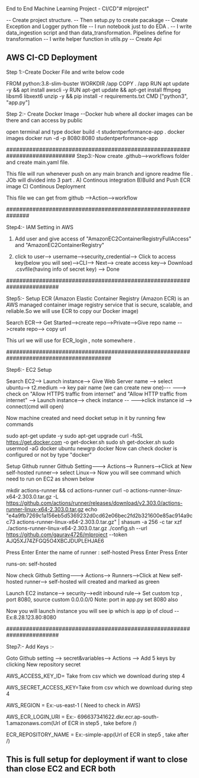 End to End Machine Learning Project - CI/CD"# mlproject" 

-- Create project structure.
-- Then setup.py to create pacakage
-- Create Exception and Logger python file 
-- I run notebook just to do EDA .
-- I write data_ingestion script and than data_transformation. Pipelines define for transformation
-- I write helper function in utils.py 
-- Create Api 


## AWS CI-CD Deployment ##

Step 1:-Create Docker File and write below code

FROM python:3.8-slim-buster
WORKDIR /app
COPY . /app
RUN apt update -y && apt install awscli -y
RUN apt-get update && apt-get install ffmpeg libsm6 libxext6 unzip -y && pip install -r requirements.txt
CMD ["python3", "app.py"]


Step 2:- Create Docker Image --Docker hub where all docker images can be there and can access by public

open terminal and type    docker build -t studentperformance-app .
docker images
docker run -d -p 8080:8080 studentperformance-app

#############################################################################
Step3:-Now create .github-->workflows folder and create main.yaml file. 

This file will run whenever push on any main branch and ignore readme file . JOb will divided into 3 part .
A) Continous integration
B)Build and Push ECR image
C) Continous Deployment 

This file we can get from github -->Action-->workflow

###############################################################

Step4:- IAM Setting in AWS

1) Add user and give access of "AmazonEC2ContainerRegistryFullAccess" and "AmazonEC2ContainerRegistry"
 
2) click to user--> username-->security_credential--> Click to access key(below you will see)-->CLI--> Next--> create access key--> Download .csvfile(having info of secret key) --> Done

########################################################################

Step5:- Setup ECR (Amazon Elastic Container Registry (Amazon ECR) is an AWS managed container image registry service that is secure, scalable, and reliable.So we will use ECR to copy our Docker image)

Search ECR--> Get Started-->create repo-->Private-->Give repo name -->create repo--> copy url 

This url we will use for ECR_login , note somewhere .

########################################################################################

Step6:- EC2 Setup

Search EC2--> Launch instance--> Give Web Server name --> select ubuntu--> t2.medium --> key pair name (we can create new one)---
---> check on "Allow HTTPS traffic from internet" and "Allow HTTP traffic from internet" --> Launch instance--> check instance --
--->click instance id --> connect(cmd will open)

Now machine created and need docket setup in it by running few commands

sudo apt-get update -y
sudo apt-get upgrade
curl -fsSL https://get.docker.com -o get-docker.sh
sudo sh get-docker.sh
sudo usermod -aG docker ubuntu
newgrp docker
 Now can check docker is configured or not by type "docker"

Setup Github runner
Github Setting---> Actions--> Runners-->Click at New self-hosted runner--> select Linux--> Now you will see command which need to run on EC2 as shown below

mkdir actions-runner && cd actions-runner
curl -o actions-runner-linux-x64-2.303.0.tar.gz -L https://github.com/actions/runner/releases/download/v2.303.0/actions-runner-linux-x64-2.303.0.tar.gz
echo "e4a9fb7269c1a156eb5d5369232d0cd62e06bec2fd2b321600e85ac914a9cc73  actions-runner-linux-x64-2.303.0.tar.gz" | shasum -a 256 -c
tar xzf ./actions-runner-linux-x64-2.303.0.tar.gz
./config.sh --url https://github.com/gaurav4726/mlproject --token AJQ5XJ74ZFGQ5O4XBCJDUPLEHJAE6

Press Enter
Enter the name of runner : self-hosted 
Press Enter
Press Enter

runs-on: self-hosted

Now check Github Setting---> Actions--> Runners-->Click at New self-hosted runner--> self-hosted will created and marked as green 


Launch EC2 instance--> security-->edit inbound rule--> Set custom tcp , port 8080, source custom 0.0.0.0/0
Note: port in app.py set 8080 also

Now you will launch instance you will see ip which is app ip of cloud --Ex:8.28.123.80:8080

########################################################################

Step7:- Add Keys :-

Goto Github setting --> secret&variables--> Actions --> Add 5 keys by clicking New repository secret

AWS_ACCESS_KEY_ID= Take from csv which we download during step 4

AWS_SECRET_ACCESS_KEY=Take from csv which we download during step 4

AWS_REGION = Ex:-us-east-1 ( Need to check in AWS)

AWS_ECR_LOGIN_URI = Ex:- 696637341622.dkr.ecr.ap-south-1.amazonaws.com(Url of ECR in step5 , take before /)

ECR_REPOSITORY_NAME = Ex:-simple-app(Url of ECR in step5 , take after /)

## This is full setup for deployment if want to close than close EC2 and ECR both ## 












































